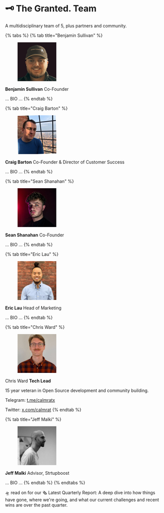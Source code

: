 # 🗝 The Granted. Team

A multidisciplinary team of 5, plus partners and community.&#x20;

{% tabs %}
{% tab title="Benjamin Sullivan" %}


<div align="left">

<figure><img src="../.gitbook/assets/image.png" alt="" width="125"><figcaption></figcaption></figure>

</div>

**Benjamin Sullivan** Co-Founder

... BIO ...
{% endtab %}

{% tab title="Craig Barton" %}
<div align="left">

<figure><img src="../.gitbook/assets/image (5).png" alt="" width="125"><figcaption></figcaption></figure>

</div>

**Craig Barton** Co-Founder & Director of Customer Success

... BIO ...
{% endtab %}

{% tab title="Sean Shanahan" %}
<div align="left">

<figure><img src="../.gitbook/assets/image (6).png" alt="" width="125"><figcaption></figcaption></figure>

</div>

**Sean Shanahan** Co-Founder

... BIO ...
{% endtab %}

{% tab title="Eric Lau" %}
<div align="left">

<figure><img src="../.gitbook/assets/image (4).png" alt="" width="125"><figcaption></figcaption></figure>

</div>

**Eric Lau** Head of Marketing

... BIO ...
{% endtab %}

{% tab title="Chris Ward" %}
<div align="left">

<figure><img src="../.gitbook/assets/image (1).png" alt="" width="125"><figcaption></figcaption></figure>

</div>

Chris Ward **Tech Lead**

15 year veteran in Open Source development and community building.

Telegram: [t.me/calmratx](https://t.me/calmratx)

Twitter: [x.com/calmrat](https://x.com/calmrat)
{% endtab %}

{% tab title="Jeff Malki" %}
<div align="left">

<figure><img src="../.gitbook/assets/image (2).png" alt="" width="125"><figcaption></figcaption></figure>

</div>

**Jeff Malki** Advisor, Strtupboost

... BIO ...
{% endtab %}
{% endtabs %}

🛸 read on for our 🗞️ Latest Quarterly Report: A deep dive into how things have gone, where we're going, and what our current challenges and recent wins are over the past quarter.

